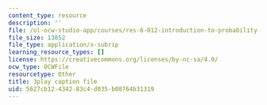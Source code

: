 ```yaml
---
content_type: resource
description: ''
file: /ol-ocw-studio-app/courses/res-6-012-introduction-to-probability-spring-2018/5627cb12434283c4d035b08764b31319_zW1_iugJvF0.srt
file_size: 13852
file_type: application/x-subrip
learning_resource_types: []
license: https://creativecommons.org/licenses/by-nc-sa/4.0/
ocw_type: OCWFile
resourcetype: Other
title: 3play caption file
uid: 5627cb12-4342-83c4-d035-b08764b31319
---
```

